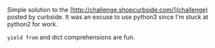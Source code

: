 Simple solution to the [http://challenge.shopcurbside.com/](challenge) posted by curbside. It was an excuse to use python3 since I'm stuck at python2 for work. 

`yield from` and dict comprehensions are fun.
